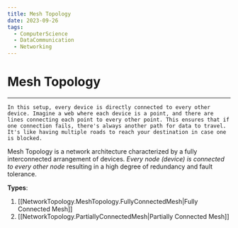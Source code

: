 ```yaml
---
title: Mesh Topology
date: 2023-09-26
tags:
  - ComputerScience
  - DataCommunication
  - Networking
---
```


# Mesh Topology

---

```
In this setup, every device is directly connected to every other device. Imagine a web where each device is a point, and there are lines connecting each point to every other point. This ensures that if one connection fails, there's always another path for data to travel. It's like having multiple roads to reach your destination in case one is blocked.
```

Mesh Topology is a network architecture characterized by a fully interconnected arrangement of devices. _Every node (device) is connected to every other node_ resulting in a high degree of redundancy and fault tolerance.

**Types**:

1. [[NetworkTopology.MeshTopology.FullyConnectedMesh|Fully Connected Mesh]]
2. [[NetworkTopology.PartiallyConnectedMesh|Partially Connected Mesh]]
